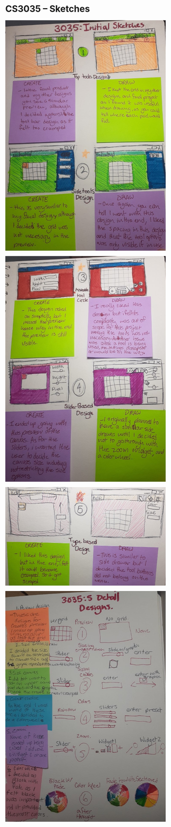 # CS3035 – Sketches


![](src/sketches/thumbnail_20211205_2228493.jpg)


![](src/sketches/thumbnail_20211205_2229242.jpg)


![](src/sketches/thumbnail_20211205_2229591.jpg)


![](src/sketches/GetAttachmentThumbnail.jpg)
